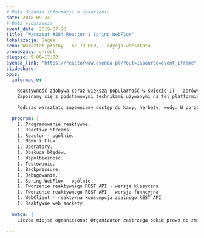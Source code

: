```yaml
---
# Data dodania informacji o wydarzeniu
date: 2018-09-24
# Data wydarzenia
event_date: 2019-07-20
title: "Warsztat #284 Reactor i Spring WebFlux"
lokalizacja: Sages
cena: Warsztat płatny - od 79 PLN, 1 edycja warsztatu
prowadzacy: chrost
dlugosc: 9:00-17:00
evenea_link: "https://reactorwaw.evenea.pl/?out=1&source=event_iframe"
slideshare:
opis:
  informacje: |

    Reaktywność zdobywa coraz większą popularność w świecie IT - zarówno w aplikacjach desktopowych, jak też webowych i mobilnych. Na początku zajęć dowiemy się czym jest programowanie reaktywne oraz do czego można je zastosować. Następnie powrócimy do świata Javy i spróbujemy pożenić ją z tymże programowaniem reaktywnym - przedstawiona zostanie koncepcja Reactive Streams oraz jej implementacja - platforma Reactor. 
    Zapoznamy się z podstawowymi technikami używanymi na tej platformie i utrwalimy tę wiedzę poprzez wykonanie kilkunastu prostych ćwiczeń. W celu praktycznego wykorzystania zdobytej wiedzy, w drugiej części dnia, przeniesiemy się do frameworka Spring WebFlux i stworzymy prostą webową aplikację w wersji reaktywnej. Dodatkowo nauczymy się reaktywnie konsumować zdalne REST API (w zależności od potrzeb - Twitter lub Github).

    Podczas warsztatu zapewniamy dostęp do kawy, herbaty, wody. W porze obiadowej zapewniamy pizzę w wersji mięsnej lub wegetariańskiej.

  program: |
    1. Programowanie reaktywne.
    1. Reactive Streams.
    1. Reactor - ogólnie.
    1. Mono i Flux.
    1. Operatory.
    1. Obsługa błędów.
    1. Współbieżność.
    1. Testowanie.
    1. Backpressure.
    1. Debugowanie.
    1. Spring WebFlux - ogólnie
    1. Tworzenie reaktywnego REST API - wersja klasyczna
    1. Tworzenie reaktywnego REST API - wersja funkcyjna
    1. WebClient - reaktywna konsumpcja zdalnego REST API
    1. Reaktywne web sockety

  uwaga: |
    Liczba miejsc ograniczona! Organizator zastrzega sobie prawo do zmiany lokalizacji wydarzenia oraz jego odwołania w przypadku niezgłoszenia się minimalnej liczby uczestników.

---
```

